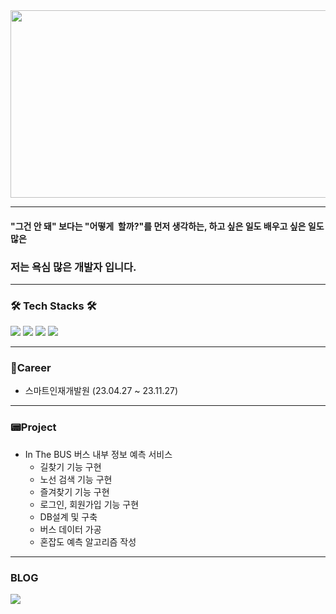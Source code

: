 <img src="https://camo.githubusercontent.com/cbcc2dd50663b9a3ddb3a167ac8feb7a123148b211785b2b08d815f518944349/68747470733a2f2f76656c6f672e76656c63646e2e636f6d2f696d616765732f73736c676f31352f706f73742f38623031306430382d323939612d343632382d386561352d3337356566356137363764632f696d6167652e706e67" width="1000px" height="300px">
<hr>

#### "그건 안 돼" 보다는 "어떻게  할까?"를 먼저 생각하는, 하고 싶은 일도 배우고 싶은 일도 많은

### 저는 욕심 많은 개발자 입니다.
<hr>

### 🛠 Tech Stacks 🛠
<img src="https://img.shields.io/badge/Python-3776AB?style=for-the-badge&logo=Python&logoColor=white"/> 
<img src="https://img.shields.io/badge/Java-007396?style=for-the-badge&logo=java&logoColor=white"/> 
<img src="https://img.shields.io/badge/javascript-F7DF1E?style=for-the-badge&logo=javascript&logoColor=black">
<img src="https://img.shields.io/badge/React-61DAFB?style=for-the-badge&logo=React&logoColor=black">
<hr>

### 👞Career
* 스마트인재개발원 (23.04.27 ~ 23.11.27)
<hr>

### 📟Project
* In The BUS 버스 내부 정보 예측 서비스
    - 길찾기 기능 구현
    - 노선 검색 기능 구현
    - 즐겨찾기 기능 구현
    - 로그인, 회원가입 기능 구현
    - DB설계 및 구축
    - 버스 데이터 가공
    - 혼잡도 예측 알고리즘 작성
<hr>

### BLOG
<a href="https://velog.io/@sslgo15"><img src="https://img.shields.io/badge/Velog-20C997?logo=velog&logoColor=white&link=https%3A%2F%2Fvelog.io%2F%40sslgo15"></a>

